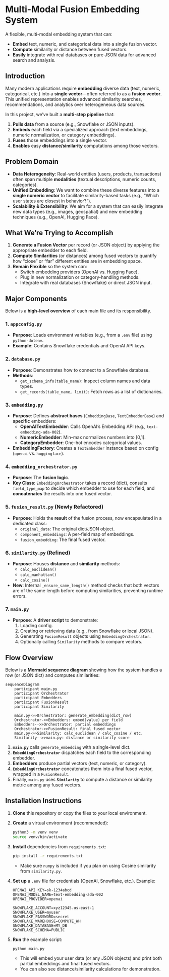 # Multi-Modal Fusion Embedding System

A flexible, multi-modal embedding system that can:

- **Embed** text, numeric, and categorical data into a single fusion vector.
- **Compute** similarity or distance between fused vectors.
- **Easily** integrate with real databases or pure JSON data for advanced search and analysis.

## Introduction

Many modern applications require **embedding** diverse data (text, numeric, categorical, etc.) into a **single vector**—often referred to as a **fusion vector**. This unified representation enables advanced similarity searches, recommendations, and analytics over heterogeneous data sources.

In this project, we’ve built a **multi-step pipeline** that:

1. **Pulls data** from a source (e.g., Snowflake or JSON inputs).
2. **Embeds** each field via a specialized approach (text embeddings, numeric normalization, or category embeddings).
3. **Fuses** those embeddings into a single vector.
4. **Enables** easy **distance/similarity** computations among those vectors.

## Problem Domain

- **Data Heterogeneity**: Real-world entities (users, products, transactions) often span multiple **modalities** (textual descriptions, numeric counts, categories).
- **Unified Embedding**: We want to combine these diverse features into a **single numeric vector** to facilitate similarity-based tasks (e.g., “Which user states are closest in behavior?”).
- **Scalability & Extensibility**: We aim for a system that can easily integrate new data types (e.g., images, geospatial) and new embedding techniques (e.g., OpenAI, Hugging Face).

## What We’re Trying to Accomplish

1. **Generate a Fusion Vector** per record (or JSON object) by applying the appropriate embedder to each field.
2. **Compute Similarities** (or distances) among fused vectors to quantify how “close” or “far” different entities are in embedding space.
3. **Remain Flexible** so the system can:
   - Switch embedding providers (OpenAI vs. Hugging Face).
   - Plug in new normalization or category-handling methods.
   - Integrate with real databases (Snowflake) or direct JSON input.

## Major Components

Below is a **high-level overview** of each main file and its responsibility.

### 1. `appconfig.py`

- **Purpose**: Loads environment variables (e.g., from a `.env` file) using `python-dotenv`.
- **Example**: Contains Snowflake credentials and OpenAI API keys.

### 2. `database.py`

- **Purpose**: Demonstrates how to connect to a Snowflake database.
- **Methods**:
  - `get_schema_info(table_name)`: Inspect column names and data types.
  - `get_records(table_name, limit)`: Fetch rows as a list of dictionaries.

### 3. `embedding.py`

- **Purpose**: Defines **abstract bases** (`EmbeddingBase`, `TextEmbedderBase`) and **specific** embedders:
  - **OpenAITextEmbedder**: Calls OpenAI’s Embedding API (e.g., `text-embedding-ada-002`).
  - **NumericEmbedder**: Min–max normalizes numbers into [0,1].
  - **CategoryEmbedder**: One-hot encodes categorical values.
- **EmbeddingFactory**: Creates a `TextEmbedder` instance based on config (`openai` vs. `huggingface`).

### 4. `embedding_orchestrator.py`

- **Purpose**: The **fusion logic**.
- **Key Class**: `EmbeddingOrchestrator` takes a record (dict), consults `field_type_map` to decide which embedder to use for each field, and **concatenates** the results into one fused vector.

### 5. `fusion_result.py` (Newly Refactored)

- **Purpose**: Holds the **result** of the fusion process, now encapsulated in a dedicated class:
  - `original_data`: The original dict/JSON object.
  - `component_embeddings`: A per-field map of embeddings.
  - `fusion_embedding`: The final fused vector.

### 6. `similarity.py` (Refined)

- **Purpose**: Houses **distance** and **similarity** methods:
  - `calc_euclidean()`
  - `calc_manhattan()`
  - `calc_cosine()`
- **New**: Internal `_ensure_same_length()` method checks that both vectors are of the same length before computing similarities, preventing runtime errors.

### 7. `main.py`

- **Purpose**: A **driver script** to demonstrate:
  1. Loading config.
  2. Creating or retrieving data (e.g., from Snowflake or local JSON).
  3. Generating `FusionResult` objects using `EmbeddingOrchestrator`.
  4. Optionally calling `Similarity` methods to compare vectors.

## Flow Overview

Below is a **Mermaid sequence diagram** showing how the system handles a row (or JSON dict) and computes similarities:

```mermaid
sequenceDiagram
    participant main.py
    participant Orchestrator
    participant Embedders
    participant FusionResult
    participant Similarity

    main.py->>Orchestrator: generate_embedding(dict_row)
    Orchestrator->>Embedders: embed(value) per field
    Embedders-->>Orchestrator: partial embeddings
    Orchestrator->>FusionResult: final fused vector
    main.py->>Similarity: calc_euclidean / calc_cosine / etc.
    Similarity-->>main.py: distance or similarity score
```

1. **`main.py`** calls `generate_embedding` with a single-level dict.
2. **`EmbeddingOrchestrator`** dispatches each field to the corresponding embedder.
3. **Embedders** produce partial vectors (text, numeric, or category).
4. **`EmbeddingOrchestrator`** concatenates them into a final fused vector, wrapped in a `FusionResult`.
5. Finally, `main.py` uses **`Similarity`** to compute a distance or similarity metric among any fused vectors.

## Installation Instructions

1. **Clone** this repository or copy the files to your local environment.
2. **Create** a virtual environment (recommended):
   ```bash
   python3 -m venv venv
   source venv/bin/activate
   ```
3. **Install** dependencies from `requirements.txt`:
   ```bash
   pip install -r requirements.txt
   ```
   - Make sure `numpy` is included if you plan on using Cosine similarity from `similarity.py`.
4. **Set up** a `.env` file for credentials (OpenAI, Snowflake, etc.). Example:

   ```env
   OPENAI_API_KEY=sk-1234abcd
   OPENAI_MODEL_NAME=text-embedding-ada-002
   OPENAI_PROVIDER=openai

   SNOWFLAKE_ACCOUNT=xyz12345.us-east-1
   SNOWFLAKE_USER=myuser
   SNOWFLAKE_PASSWORD=secret
   SNOWFLAKE_WAREHOUSE=COMPUTE_WH
   SNOWFLAKE_DATABASE=MY_DB
   SNOWFLAKE_SCHEMA=PUBLIC
   ```

5. **Run** the example script:
   ```bash
   python main.py
   ```
   - This will embed your user data (or any JSON objects) and print both partial embeddings and final fused vectors.
   - You can also see distance/similarity calculations for demonstration.
